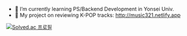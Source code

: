 - 🌱 I’m currently learning PS/Backend Development in Yonsei Univ.
- 💬 My project on reviewing K-POP tracks: http://music321.netlify.app

[![Solved.ac
프로필](http://mazassumnida.wtf/api/mini/generate_badge?boj=pgggggggggh)](https://solved.ac/pgggggggggh)

<!-- [![Codeforces Badge](https://codeforces-readme-stats.vercel.app/api/badge?username=pgggggggggh)](https://codeforces.com/profile/pgggggggggh) -->

<!-- ![Codeforces Badge](https://codeforces-readme-stats.vercel.app/api/badge?username=redheadphone) -->

<!--
**pggggggggh/pggggggggh** is a ✨ _special_ ✨ repository because its `README.md` (this file) appears on your GitHub profile.

Here are some ideas to get you started:

- 🔭 I’m currently working on ...
- 🌱 I’m currently learning ...
- 👯 I’m looking to collaborate on ...
- 🤔 I’m looking for help with ...
- 💬 Ask me about ...
- 📫 How to reach me: ...
- 😄 Pronouns: ...
- ⚡ Fun fact: ...
-->
